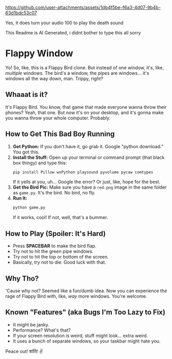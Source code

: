 https://github.com/user-attachments/assets/1db4f5be-f6a3-4d07-9b4b-63d1bdc53c07

Yes, it does turn your audio 100 to play the death sound

This Readme is AI Generated, i didnt bother to type this all sorry

# Flappy Window

Yo! So, like, this is a Flappy Bird clone. But instead of one window, it's, like, *multiple* windows. The bird's a window, the pipes are windows... it's windows all the way down, man. Trippy, right?

## Whaaat is it?

It's Flappy Bird. You know, that game that made everyone wanna throw their phones? Yeah, that one. But now it's on your desktop, and it's gonna make you wanna throw your whole computer. Probably.

## How to Get This Bad Boy Running

1.  **Get Python:** If you don't have it, go grab it. Google "python download." You got this.
2.  **Install the Stuff:** Open up your terminal or command prompt (that black box thingy) and type this:
    ```bash
    pip install Pillow wxPython playsound pyvolume pycaw comtypes
    ```
    If it yells at you, uh... Google the error? Or just, like, hope for the best.
3.  **Get the Bird Pic:** Make sure you have a `red.png` image in the same folder as `game.py`. It's the bird. No bird, no fly.
4.  **Run It:**
    ```bash
    python game.py
    ```
    If it works, cool! If not, well, that's a bummer.

## How to Play (Spoiler: It's Hard)

*   Press **SPACEBAR** to make the bird flap.
*   Try not to hit the green pipe windows.
*   Try not to hit the top or bottom of the screen.
*   Basically, try not to die. Good luck with that.

## Why Tho?

'Cause why not? Seemed like a fun/dumb idea. Now you can experience the rage of Flappy Bird with, like, *way* more windows. You're welcome.

## Known "Features" (aka Bugs I'm Too Lazy to Fix)

*   It might be janky.
*   Performance? What's that?
*   If your screen resolution is weird, stuff might look... extra weird.
*   It uses a bunch of separate windows, so your taskbar might hate you.

Peace out!  शांति! ✌️
